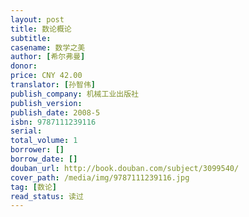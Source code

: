 ```yaml
---
layout: post
title: 数论概论
subtitle: 
casename: 数学之美
author: [希尔弗曼]
donor: 
price: CNY 42.00
translator: [孙智伟]
publish_company: 机械工业出版社
publish_version: 
publish_date: 2008-5
isbn: 9787111239116
serial: 
total_volume: 1
borrower: []
borrow_date: []
douban_url: http://book.douban.com/subject/3099540/
cover_path: /media/img/9787111239116.jpg
tag: [数论]
read_status: 读过
---
```

